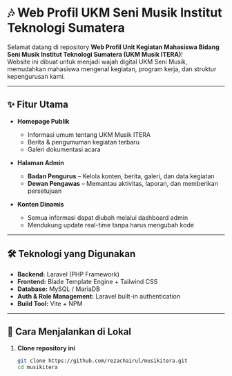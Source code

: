 # 🎶 Web Profil UKM Seni Musik Institut Teknologi Sumatera

Selamat datang di repository **Web Profil Unit Kegiatan Mahasiswa Bidang Seni Musik Institut Teknologi Sumatera (UKM Musik ITERA)**!  
Website ini dibuat untuk menjadi wajah digital UKM Seni Musik, memudahkan mahasiswa mengenal kegiatan, program kerja, dan struktur kepengurusan kami.

---

## ✨ Fitur Utama

- **Homepage Publik**
  - Informasi umum tentang UKM Musik ITERA
  - Berita & pengumuman kegiatan terbaru
  - Galeri dokumentasi acara

- **Halaman Admin**
  - **Badan Pengurus** – Kelola konten, berita, galeri, dan data kegiatan
  - **Dewan Pengawas** – Memantau aktivitas, laporan, dan memberikan persetujuan

- **Konten Dinamis**
  - Semua informasi dapat diubah melalui dashboard admin
  - Mendukung update real-time tanpa harus mengubah kode

---

## 🛠️ Teknologi yang Digunakan

- **Backend:** Laravel (PHP Framework)
- **Frontend:** Blade Template Engine + Tailwind CSS
- **Database:** MySQL / MariaDB
- **Auth & Role Management:** Laravel built-in authentication
- **Build Tool:** Vite + NPM

---

## 🚀 Cara Menjalankan di Lokal

1. **Clone repository ini**
   ```bash
   git clone https://github.com/rezachairul/musikitera.git
   cd musikitera
